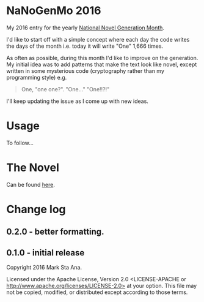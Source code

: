 # NaNoGenMo 2016

My 2016 entry for the yearly [National Novel Generation Month](https://github.com/NaNoGenMo/2016).

I'd like to start off with a simple concept where each day the code writes the days of the month i.e. today it will write "One" 1,666 times.

As often as possible, during this month I'd like to improve on the generation. My initial idea was to add patterns that make the text look like novel, except written in some mysterious code (cryptography rather than my programming style) e.g.

> One, "one one?".
> "One..."
> "One!!?!"

I'll keep updating the issue as I come up with new ideas.

# Usage

To follow...

# The Novel

Can be found [here](https://github.com/booyaa/nanogenmo2016/blob/master/novel.md).

# Change log

## 0.2.0 - better formatting.
## 0.1.0 - initial release

Copyright 2016 Mark Sta Ana.

Licensed under the Apache License, Version 2.0 <LICENSE-APACHE or
http://www.apache.org/licenses/LICENSE-2.0> at your option. This file may not
be copied, modified, or distributed except according to those terms.
